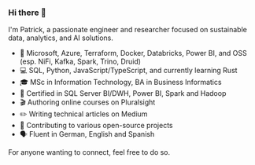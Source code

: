 ### Hi there 👋

I'm Patrick, a passionate engineer and researcher focused on sustainable data, analytics, and AI solutions.

- 🔭 Microsoft, Azure, Terraform, Docker, Databricks, Power BI, and OSS (esp. NiFi, Kafka, Spark, Trino, Druid)
- 💻 SQL, Python, JavaScript/TypeScript, and currently learning Rust
- 🎓 MSc in Information Technology, BA in Business Informatics
- 📑 Certified in SQL Server BI/DWH, Power BI, Spark and Hadoop
- 🎬 Authoring online courses on Pluralsight
- ✏️ Writing technical articles on Medium
- 🤝 Contributing to various open-source projects
- 🗣️ Fluent in German, English and Spanish

For anyone wanting to connect, feel free to do so.
